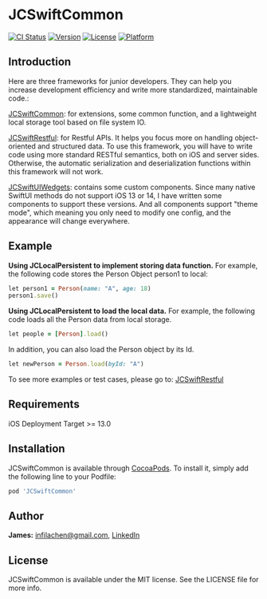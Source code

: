 # JCSwiftCommon

[![CI Status](https://img.shields.io/travis/James/JCSwiftCommon.svg?style=flat)](https://travis-ci.org/James/JCSwiftCommon)
[![Version](https://img.shields.io/cocoapods/v/JCSwiftCommon.svg?style=flat)](https://cocoapods.org/pods/JCSwiftCommon)
[![License](https://img.shields.io/cocoapods/l/JCSwiftCommon.svg?style=flat)](https://cocoapods.org/pods/JCSwiftCommon)
[![Platform](https://img.shields.io/cocoapods/p/JCSwiftCommon.svg?style=flat)](https://cocoapods.org/pods/JCSwiftCommon)

## Introduction

Here are three frameworks for junior developers. They can help you increase development efficiency and write more standardized, maintainable code.:

[JCSwiftCommon](https://github.com/infila/JCSwiftCommon): for extensions, some common function, and a lightweight local storage tool based on file system IO.

[JCSwiftRestful](https://github.com/infila/JCSwiftRestful): for Restful APIs. It helps you focus more on handling object-oriented and structured data. To use this framework, you will have to write code using more standard RESTful semantics, both on iOS and server sides. Otherwise, the automatic serialization and deserialization functions within this framework will not work.

[JCSwiftUIWedgets](https://github.com/infila/JCSwiftRestful): contains some custom components. Since many native SwiftUI methods do not support iOS 13 or 14, I have written some components to support these versions. And all components support "theme mode", which meaning you only need to modify one config, and the appearance will change everywhere.

## Example

**Using JCLocalPersistent to implement storing data function.** For example, the following code stores the Person Object person1 to local: 
```ruby
let person1 = Person(name: "A", age: 18)
person1.save()
```

**Using JCLocalPersistent to load the local data.** For example, the following code loads all the Person data from local storage.
```ruby
let people = [Person].load()
```

In addition, you can also load the Person object by its Id.
```ruby
let newPerson = Person.load(byId: "A")
```

To see more examples or test cases, please go to:
[JCSwiftRestful](https://github.com/infila/JCSwiftRestful)

## Requirements

iOS Deployment Target >= 13.0 

## Installation

JCSwiftCommon is available through [CocoaPods](https://cocoapods.org). To install
it, simply add the following line to your Podfile:

```ruby
pod 'JCSwiftCommon'
```

## Author

**James:** infilachen@gmail.com, [LinkedIn](https://www.linkedin.com/in/jameschen5428)

## License

JCSwiftCommon is available under the MIT license. See the LICENSE file for more info.

